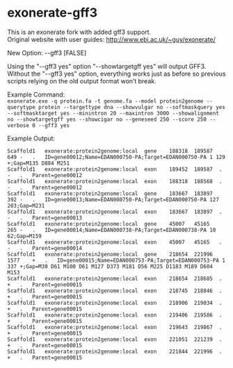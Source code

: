 exonerate-gff3
==============

This is an exonerate fork with added gff3 support.  
Original website with user guides: http://www.ebi.ac.uk/~guy/exonerate/

New Option:
   --gff3 [FALSE]
   
Using the "--gff3 yes" option "--showtargetgff yes" will output GFF3. Without the "--gff3 yes" option, everything works just as before so previous scripts relying on the old output format won’t break. 
   
Example Command:  
`exonerate.exe -q protein.fa -t genome.fa --model protein2genome --querytype protein --targettype dna --showvulgar no --softmaskquery yes --softmasktarget yes --minintron 20 --maxintron 3000 --showalignment no --showtargetgff yes --showcigar no --geneseed 250 --score 250 --verbose 0 --gff3 yes`

Example Output:
```
Scaffold1	exonerate:protein2genome:local	gene	188318	189587	649	-	.	ID=gene00012;Name=EDAN000750-PA;Target=EDAN000750-PA 1 129 +;Gap=M135 D884 M251
Scaffold1	exonerate:protein2genome:local	exon	189452	189587	.	-	.	Parent=gene00012
Scaffold1	exonerate:protein2genome:local	exon	188318	188568	.	-	.	Parent=gene00012
Scaffold1	exonerate:protein2genome:local	gene	183667	183897	392	-	.	ID=gene00013;Name=EDAN000750-PA;Target=EDAN000750-PA 127 203;Gap=M231
Scaffold1	exonerate:protein2genome:local	exon	183667	183897	.	-	.	Parent=gene00013
Scaffold1	exonerate:protein2genome:local	gene	45007	45165	265	-	.	ID=gene00014;Name=EDAN000738-PA;Target=EDAN000738-PA 10 62;Gap=M159
Scaffold1	exonerate:protein2genome:local	exon	45007	45165	.	-	.	Parent=gene00014
Scaffold1	exonerate:protein2genome:local	gene	218654	221996	1577	+	.	ID=gene00015;Name=EDAN000753-PA;Target=EDAN000753-PA 1 337 +;Gap=M30 D61 M100 D61 M127 D373 M181 D56 M225 D1183 M189 D604 M153
Scaffold1	exonerate:protein2genome:local	exon	218654	218685	.	+	.	Parent=gene00015
Scaffold1	exonerate:protein2genome:local	exon	218745	218846	.	+	.	Parent=gene00015
Scaffold1	exonerate:protein2genome:local	exon	218906	219034	.	+	.	Parent=gene00015
Scaffold1	exonerate:protein2genome:local	exon	219406	219586	.	+	.	Parent=gene00015
Scaffold1	exonerate:protein2genome:local	exon	219643	219867	.	+	.	Parent=gene00015
Scaffold1	exonerate:protein2genome:local	exon	221051	221239	.	+	.	Parent=gene00015
Scaffold1	exonerate:protein2genome:local	exon	221844	221996	.	+	.	Parent=gene00015
```
